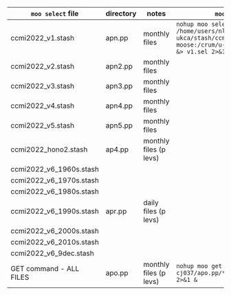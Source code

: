 | `moo select` file | directory | notes | `moo` command |
|-------------------|-----------|-------|---------------|
| ccmi2022_v1.stash       | apn.pp  |monthly files | `nohup moo select -v /home/users/nlabraham/git/ccmi2022-ukca/stash/ccmi2022_v1.stash moose:/crum/u-cj037/apn.pp ./apn.pp &> v1.sel 2>&1 &` |
| ccmi2022_v2.stash       | apn2.pp | monthly files | |
| ccmi2022_v3.stash       | apn3.pp | monthly files | |
| ccmi2022_v4.stash       | apn4.pp | monthly files | |
| ccmi2022_v5.stash       | apn5.pp | monthly files | |
| ccmi2022_hono2.stash    | ap4.pp  | monthly files (p levs) | |
| ccmi2022_v6_1960s.stash | | | |
| ccmi2022_v6_1970s.stash | | | |
| ccmi2022_v6_1980s.stash | | | |
| ccmi2022_v6_1990s.stash | apr.pp | daily files (p levs) | |
| ccmi2022_v6_2000s.stash | | |	|
| ccmi2022_v6_2010s.stash | | |	|
| ccmi2022_v6_9dec.stash  | | |	|
| GET command - ALL FILES | apo.pp  | monthly files (p levs) | `nohup moo get -v moose:/crum/u-cj037/apo.pp/*.pp . &> ../apo.get 2>&1 &` |
